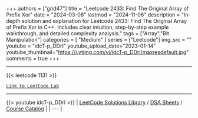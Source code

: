 
+++
authors = ["grid47"]
title = "Leetcode 2433: Find The Original Array of Prefix Xor"
date = "2024-03-08"
lastmod = "2024-11-06"
description = "In-depth solution and explanation for Leetcode 2433: Find The Original Array of Prefix Xor in C++. Includes clear intuition, step-by-step example walkthrough, and detailed complexity analysis."
tags = ["Array","Bit Manipulation"]
categories = [
    "Medium"
]
series = ["Leetcode"]
img_src = ""
youtube = "idcT-p_DDrI"
youtube_upload_date="2023-01-14"
youtube_thumbnail="https://i.ytimg.com/vi/idcT-p_DDrI/maxresdefault.jpg"
comments = true
+++



---
{{< leetcode 1131 >}}

[`Link to LeetCode Lab`](https://leetcode.com/problems/find-the-original-array-of-prefix-xor/description/)

---
{{< youtube idcT-p_DDrI >}}
| [LeetCode Solutions Library](https://grid47.xyz/leetcode/) / [DSA Sheets](https://grid47.xyz/sheets/) / [Course Catalog](https://grid47.xyz/courses/) |
| --- |
